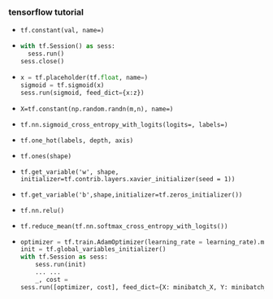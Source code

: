 ### tensorflow tutorial

* ```tf.constant(val, name=)```

* ```python
  with tf.Session() as sess:
  	sess.run()
  sess.close()
  ```

* ```python
  x = tf.placeholder(tf.float, name=)
  sigmoid = tf.sigmoid(x)
  sess.run(sigmoid, feed_dict={x:z})
  ```

* ```X=tf.constant(np.random.randn(m,n), name=)```

* ```tf.nn.sigmoid_cross_entropy_with_logits(logits=, labels=)```

* ```tf.one_hot(labels, depth, axis)```

* ```tf.ones(shape)```

* ```tf.get_variable('w', shape, initializer=tf.contrib.layers.xavier_initializer(seed = 1))```
* ```tf.get_variable('b',shape,initializer=tf.zeros_initializer())```
* ```tf.nn.relu()```

* ```tf.reduce_mean(tf.nn.softmax_cross_entropy_with_logits())```

* ```python
  optimizer = tf.train.AdamOptimizer(learning_rate = learning_rate).minimize(cost)
  init = tf.global_variables_initializer()
  with tf.Session as sess:
      sess.run(init)
      ... ...
      _, cost = 
  sess.run([optimizer, cost], feed_dict={X: minibatch_X, Y: minibatch_Y})
  ```